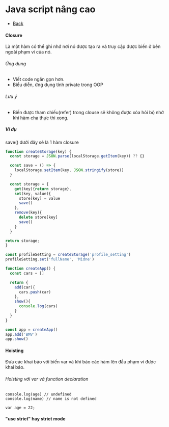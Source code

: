 <!-- @format -->

# Java script nâng cao

- [Back](../README.md)



#### Closure
Là một hàm có thể ghi nhớ nơi nó được tạo ra và truy cập được biến ở bên ngoài phạm vi của nó.
###### Ứng dụng
- Viết code ngắn gọn hơn.
- Biểu diễn, ứng dụng tính private trong OOP

###### Lưu ý
- Biến được tham chiếu(refer) trong clouse sẽ không được xóa hỏi bộ nhớ khi hàm cha thực thi xong.

##### Ví dụ
save() dưới đây sẽ là 1 hàm closure

```javascript
function createStorage(key) {
  const storage = JSON.parse(localStorage.getItem(key)) ?? {}

  const save = () => {
    localStorage.setItem(key, JSON.stringify(store))
  }

  const storage = {
    get(key){return storage},
    set(key, value){
      store[key] = value
      save()
    },
    remove(key){
      delete store[key]
      save()
    }
  }

return storage;
}

const profileSetting = createStorage('profile_setting')
profileSetting.set('fullName', 'Midne')

```


```javascript
function createApp() {
  const cars = []

  return {
    add(car){
      cars.push(car)
    },
    show(){
      console.log(cars)
    }
  }
}

const app = createApp()
app.add('BMV')
app.show()
```


#### Hoisting
Đưa các khai báo với biến var và khi báo các hàm lên đầu phạm vi được khai báo.

###### Hoisting với var và function declaration
```
console.log(age) // undefined
console.log(name) // name is not defined

var age = 22;
```

#### "use strict" hay strict mode

